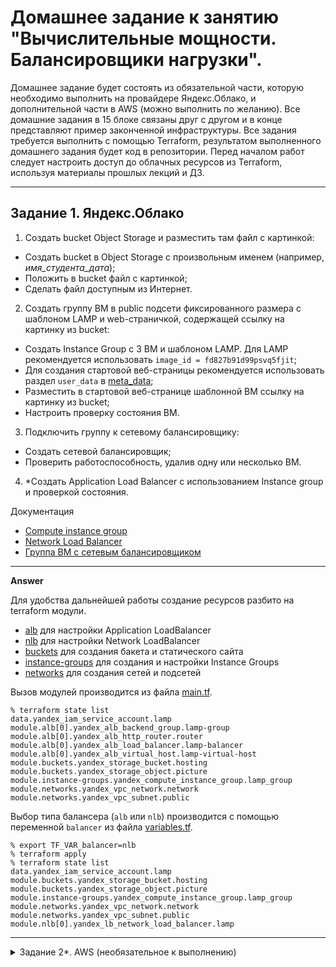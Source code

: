 # Домашнее задание к занятию "Вычислительные мощности. Балансировщики нагрузки".
Домашнее задание будет состоять из обязательной части, которую необходимо выполнить на провайдере Яндекс.Облако, и дополнительной части в AWS (можно выполнить по желанию). Все домашние задания в 15 блоке связаны друг с другом и в конце представляют пример законченной инфраструктуры.
Все задания требуется выполнить с помощью Terraform, результатом выполненного домашнего задания будет код в репозитории. Перед началом работ следует настроить доступ до облачных ресурсов из Terraform, используя материалы прошлых лекций и ДЗ.

---
## Задание 1. Яндекс.Облако 

1. Создать bucket Object Storage и разместить там файл с картинкой:
- Создать bucket в Object Storage с произвольным именем (например, _имя_студента_дата_);
- Положить в bucket файл с картинкой;
- Сделать файл доступным из Интернет.
2. Создать группу ВМ в public подсети фиксированного размера с шаблоном LAMP и web-страничкой, содержащей ссылку на картинку из bucket:
- Создать Instance Group с 3 ВМ и шаблоном LAMP. Для LAMP рекомендуется использовать `image_id = fd827b91d99psvq5fjit`;
- Для создания стартовой веб-страницы рекомендуется использовать раздел `user_data` в [meta_data](https://cloud.yandex.ru/docs/compute/concepts/vm-metadata);
- Разместить в стартовой веб-странице шаблонной ВМ ссылку на картинку из bucket;
- Настроить проверку состояния ВМ.
3. Подключить группу к сетевому балансировщику:
- Создать сетевой балансировщик;
- Проверить работоспособность, удалив одну или несколько ВМ.
4. *Создать Application Load Balancer с использованием Instance group и проверкой состояния.

Документация
- [Compute instance group](https://registry.terraform.io/providers/yandex-cloud/yandex/latest/docs/resources/compute_instance_group)
- [Network Load Balancer](https://registry.terraform.io/providers/yandex-cloud/yandex/latest/docs/resources/lb_network_load_balancer)
- [Группа ВМ с сетевым балансировщиком](https://cloud.yandex.ru/docs/compute/operations/instance-groups/create-with-balancer)
---

**Answer**

Для удобства дальнейшей работы создание ресурсов разбито на terraform модули.

- [alb](assets/modules/alb/) для настройки Application LoadBalancer
- [nlb](assets/modules/nlb/) для настройки Network LoadBalancer
- [buckets](assets/modules/buckets/) для создания бакета и статического сайта
- [instance-groups](assets/modules/instance-groups/) для создания и настройки Instance Groups
- [networks](assets/modules/networks/) для создания сетей и подсетей

Вызов модулей производится из файла [main.tf](assets/main.tf). 

```console
% terraform state list
data.yandex_iam_service_account.lamp
module.alb[0].yandex_alb_backend_group.lamp-group
module.alb[0].yandex_alb_http_router.router
module.alb[0].yandex_alb_load_balancer.lamp-balancer
module.alb[0].yandex_alb_virtual_host.lamp-virtual-host
module.buckets.yandex_storage_bucket.hosting
module.buckets.yandex_storage_object.picture
module.instance-groups.yandex_compute_instance_group.lamp_group
module.networks.yandex_vpc_network.network
module.networks.yandex_vpc_subnet.public
```

Выбор типа балансера (`alb` или `nlb`) производится с помощью переменной `balancer` из файла [variables.tf](assets/variables.tf).

```console
% export TF_VAR_balancer=nlb
% terraform apply
% terraform state list
data.yandex_iam_service_account.lamp
module.buckets.yandex_storage_bucket.hosting
module.buckets.yandex_storage_object.picture
module.instance-groups.yandex_compute_instance_group.lamp_group
module.networks.yandex_vpc_network.network
module.networks.yandex_vpc_subnet.public
module.nlb[0].yandex_lb_network_load_balancer.lamp
```

---

<details>
<summary>Задание 2*. AWS (необязательное к выполнению)</summary>
## Задание 2*. AWS (необязательное к выполнению)

Используя конфигурации, выполненные в рамках ДЗ на предыдущем занятии, добавить к Production like сети Autoscaling group из 3 EC2-инстансов с  автоматической установкой web-сервера в private домен.

1. Создать bucket S3 и разместить там файл с картинкой:
- Создать bucket в S3 с произвольным именем (например, _имя_студента_дата_);
- Положить в bucket файл с картинкой;
- Сделать доступным из Интернета.
2. Сделать Launch configurations с использованием bootstrap скрипта с созданием веб-странички на которой будет ссылка на картинку в S3. 
3. Загрузить 3 ЕС2-инстанса и настроить LB с помощью Autoscaling Group.

Resource terraform
- [S3 bucket](https://registry.terraform.io/providers/hashicorp/aws/latest/docs/resources/s3_bucket)
- [Launch Template](https://registry.terraform.io/providers/hashicorp/aws/latest/docs/resources/launch_template)
- [Autoscaling group](https://registry.terraform.io/providers/hashicorp/aws/latest/docs/resources/autoscaling_group)
- [Launch configuration](https://registry.terraform.io/providers/hashicorp/aws/latest/docs/resources/launch_configuration)

Пример bootstrap-скрипта:
```
#!/bin/bash
yum install httpd -y
service httpd start
chkconfig httpd on
cd /var/www/html
echo "<html><h1>My cool web-server</h1></html>" > index.html
```

</details>
